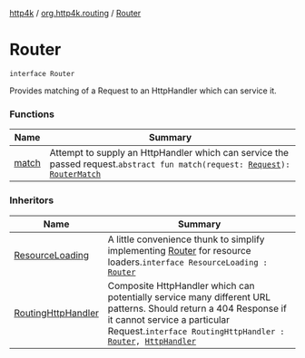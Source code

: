 [http4k](../../index.md) / [org.http4k.routing](../index.md) / [Router](./index.md)

# Router

`interface Router`

Provides matching of a Request to an HttpHandler which can service it.

### Functions

| Name | Summary |
|---|---|
| [match](match.md) | Attempt to supply an HttpHandler which can service the passed request.`abstract fun match(request: `[`Request`](../../org.http4k.core/-request/index.md)`): `[`RouterMatch`](../-router-match/index.md) |

### Inheritors

| Name | Summary |
|---|---|
| [ResourceLoading](../../org.http4k.routing.experimental/-resource-loading/index.md) | A little convenience thunk to simplify implementing [Router](./index.md) for resource loaders.`interface ResourceLoading : `[`Router`](./index.md) |
| [RoutingHttpHandler](../-routing-http-handler/index.md) | Composite HttpHandler which can potentially service many different URL patterns. Should return a 404 Response if it cannot service a particular Request.`interface RoutingHttpHandler : `[`Router`](./index.md)`, `[`HttpHandler`](../../org.http4k.core/-http-handler.md) |
